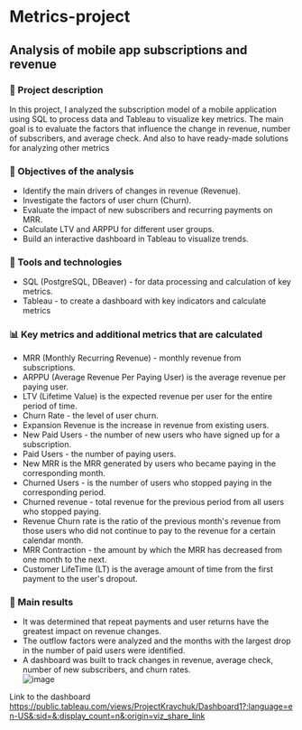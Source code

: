 # Metrics-project
## Analysis of mobile app subscriptions and revenue
### 📌 Project description  
In this project, I analyzed the subscription model of a mobile application using SQL to process data and Tableau to visualize key metrics. The main goal is to evaluate the factors that influence the change in revenue, number of subscribers, and average check. And also to have ready-made solutions for analyzing other metrics
### 🎯 Objectives of the analysis  
- Identify the main drivers of changes in revenue (Revenue).  
- Investigate the factors of user churn (Churn).  
- Evaluate the impact of new subscribers and recurring payments on MRR.  
- Calculate LTV and ARPPU for different user groups.  
- Build an interactive dashboard in Tableau to visualize trends.
### 🔧 Tools and technologies  
- SQL (PostgreSQL, DBeaver) - for data processing and calculation of key metrics.  
- Tableau - to create a dashboard with key indicators and calculate metrics
### 📊 Key metrics and additional metrics that are calculated
- MRR (Monthly Recurring Revenue) - monthly revenue from subscriptions.  
- ARPPU (Average Revenue Per Paying User) is the average revenue per paying user.  
- LTV (Lifetime Value) is the expected revenue per user for the entire period of time.  
- Churn Rate - the level of user churn.  
- Expansion Revenue is the increase in revenue from existing users.  
- New Paid Users - the number of new users who have signed up for a subscription.
- Paid Users - the number of paying users.
- New MRR is the MRR generated by users who became paying in the corresponding month.
- Churned Users - is the number of users who stopped paying in the corresponding period.
- Churned revenue - total revenue for the previous period from all users who stopped paying.
- Revenue Churn rate is the ratio of the previous month's revenue from those users who did not continue to pay to the revenue for a certain calendar month.
- MRR Contraction - the amount by which the MRR has decreased from one month to the next.
- Customer LifeTime (LT) is the average amount of time from the first payment to the user's dropout.
### 📌 Main results  
- It was determined that repeat payments and user returns have the greatest impact on revenue changes.  
- The outflow factors were analyzed and the months with the largest drop in the number of paid users were identified.  
- A dashboard was built to track changes in revenue, average check, number of new subscribers, and churn rates.  
![image](https://github.com/user-attachments/assets/d263a994-351e-44d5-9139-1bdc4e49a2f8)

Link to the dashboard 
https://public.tableau.com/views/ProjectKravchuk/Dashboard1?:language=en-US&:sid=&:display_count=n&:origin=viz_share_link
